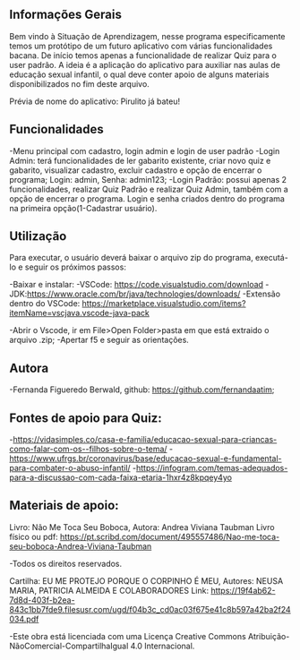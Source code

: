 ## Informações Gerais

Bem vindo à Situação de Aprendizagem, nesse programa especificamente temos um protótipo de um futuro aplicativo com várias funcionalidades bacana. De início temos apenas a funcionalidade de realizar Quiz para o user padrão. 
A ideia é a aplicação do aplicativo para auxiliar nas aulas de educação sexual infantil, o qual deve conter apoio de alguns materiais disponibilizados no fim deste arquivo.

Prévia de nome do aplicativo: Pirulito já bateu!

## Funcionalidades

-Menu principal com cadastro, login admin e login de user padrão
    -Login Admin: terá funcionalidades de ler gabarito existente, criar novo quiz e gabarito, visualizar cadastro, excluir cadastro e opção de encerrar o programa;
    Login: admin, Senha: admin123;
    -Login Padrão: possui apenas 2 funcionalidades, realizar Quiz Padrão e realizar Quiz Admin, também com a opção de encerrar o programa.
    Login e senha criados dentro do programa na primeira opção(1-Cadastrar usuário).


## Utilização

Para executar, o usuário deverá baixar o arquivo zip do programa, executá-lo e seguir os próximos passos:

-Baixar e instalar:
    -VSCode: https://code.visualstudio.com/download
    -JDK:https://www.oracle.com/br/java/technologies/downloads/
    -Extensão dentro do VSCode: https://marketplace.visualstudio.com/items?itemName=vscjava.vscode-java-pack
    
-Abrir o Vscode, ir em File>Open Folder>pasta em que está extraido o arquivo .zip;
-Apertar f5 e seguir as orientações.

## Autora
-Fernanda Figueredo Berwald, github: https://github.com/fernandaatim;

## Fontes de apoio para Quiz:
-https://vidasimples.co/casa-e-familia/educacao-sexual-para-criancas-como-falar-com-os--filhos-sobre-o-tema/
-https://www.ufrgs.br/coronavirus/base/educacao-sexual-e-fundamental-para-combater-o-abuso-infantil/
-https://infogram.com/temas-adequados-para-a-discussao-com-cada-faixa-etaria-1hxr4z8kpqey4yo


## Materiais de apoio:
Livro: Não Me Toca Seu Boboca, Autora: Andrea Viviana Taubman
Livro físico ou pdf: https://pt.scribd.com/document/495557486/Nao-me-toca-seu-boboca-Andrea-Viviana-Taubman

-Todos os direitos reservados.

Cartilha: EU ME PROTEJO PORQUE O CORPINHO É MEU, Autores: NEUSA MARIA, PATRICIA ALMEIDA E COLABORADORES
Link: https://19f4ab62-7d8d-403f-b2ea-843c1bb7fde9.filesusr.com/ugd/f04b3c_cd0ac03f675e41c8b597a42ba2f24034.pdf

-Este obra está licenciada com uma Licença Creative Commons Atribuição-NãoComercial-CompartilhaIgual 4.0 Internacional.